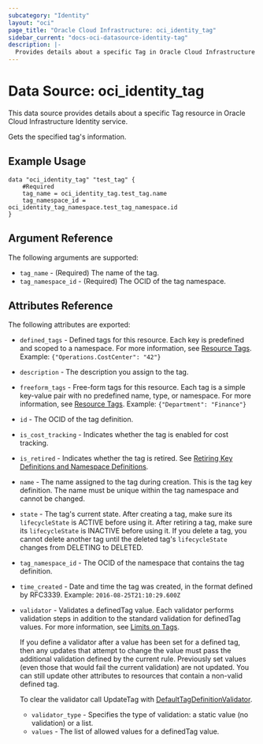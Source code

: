 ```yaml
---
subcategory: "Identity"
layout: "oci"
page_title: "Oracle Cloud Infrastructure: oci_identity_tag"
sidebar_current: "docs-oci-datasource-identity-tag"
description: |-
  Provides details about a specific Tag in Oracle Cloud Infrastructure Identity service
---
```


# Data Source: oci_identity_tag
This data source provides details about a specific Tag resource in Oracle Cloud Infrastructure Identity service.

Gets the specified tag's information.

## Example Usage

```hcl
data "oci_identity_tag" "test_tag" {
	#Required
	tag_name = oci_identity_tag.test_tag.name
	tag_namespace_id = oci_identity_tag_namespace.test_tag_namespace.id
}
```

## Argument Reference

The following arguments are supported:

* `tag_name` - (Required) The name of the tag. 
* `tag_namespace_id` - (Required) The OCID of the tag namespace. 


## Attributes Reference

The following attributes are exported:

* `defined_tags` - Defined tags for this resource. Each key is predefined and scoped to a namespace. For more information, see [Resource Tags](https://docs.cloud.oracle.com/iaas/Content/General/Concepts/resourcetags.htm).  Example: `{"Operations.CostCenter": "42"}` 
* `description` - The description you assign to the tag.
* `freeform_tags` - Free-form tags for this resource. Each tag is a simple key-value pair with no predefined name, type, or namespace. For more information, see [Resource Tags](https://docs.cloud.oracle.com/iaas/Content/General/Concepts/resourcetags.htm).  Example: `{"Department": "Finance"}` 
* `id` - The OCID of the tag definition.
* `is_cost_tracking` - Indicates whether the tag is enabled for cost tracking. 
* `is_retired` - Indicates whether the tag is retired. See [Retiring Key Definitions and Namespace Definitions](https://docs.cloud.oracle.com/iaas/Content/Identity/Concepts/taggingoverview.htm#Retiring). 
* `name` - The name assigned to the tag during creation. This is the tag key definition. The name must be unique within the tag namespace and cannot be changed. 
* `state` - The tag's current state. After creating a tag, make sure its `lifecycleState` is ACTIVE before using it. After retiring a tag, make sure its `lifecycleState` is INACTIVE before using it. If you delete a tag, you cannot delete another tag until the deleted tag's `lifecycleState` changes from DELETING to DELETED.
* `tag_namespace_id` - The OCID of the namespace that contains the tag definition.
* `time_created` - Date and time the tag was created, in the format defined by RFC3339.  Example: `2016-08-25T21:10:29.600Z` 
* `validator` - Validates a definedTag value. Each validator performs validation steps in addition to the standard validation for definedTag values. For more information, see  [Limits on Tags](https://docs.cloud.oracle.com/iaas/Content/Identity/Concepts/taggingoverview.htm#Limits).

	If you define a validator after a value has been set for a defined tag, then any updates that  attempt to change the value must pass the additional validation defined by the current rule.  Previously set values (even those that would fail the current validation) are not updated. You can still update other attributes to resources that contain a non-valid defined tag.

	To clear the validator call UpdateTag with  [DefaultTagDefinitionValidator](https://docs.cloud.oracle.com/iaas/api/#/en/identity/latest/datatypes/DefaultTagDefinitionValidator). 
	* `validator_type` - Specifies the type of validation: a static value (no validation) or a list.  
	* `values` - The list of allowed values for a definedTag value. 

